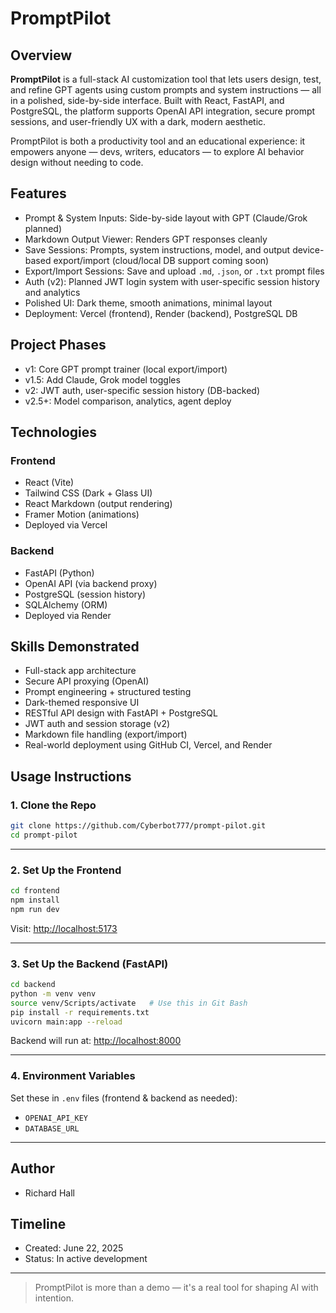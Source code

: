 # PromptPilot

## Overview

**PromptPilot** is a full-stack AI customization tool that lets users design, test, and refine GPT agents using custom prompts and system instructions — all in a polished, side-by-side interface. Built with React, FastAPI, and PostgreSQL, the platform supports OpenAI API integration, secure prompt sessions, and user-friendly UX with a dark, modern aesthetic.

PromptPilot is both a productivity tool and an educational experience: it empowers anyone — devs, writers, educators — to explore AI behavior design without needing to code.

## Features

- Prompt & System Inputs: Side-by-side layout with GPT (Claude/Grok planned)
- Markdown Output Viewer: Renders GPT responses cleanly
- Save Sessions: Prompts, system instructions, model, and output device-based export/import (cloud/local DB support coming soon)
- Export/Import Sessions: Save and upload `.md`, `.json`, or `.txt` prompt files
- Auth (v2): Planned JWT login system with user-specific session history and analytics
- Polished UI: Dark theme, smooth animations, minimal layout
- Deployment: Vercel (frontend), Render (backend), PostgreSQL DB

## Project Phases

- v1: Core GPT prompt trainer (local export/import)
- v1.5: Add Claude, Grok model toggles
- v2: JWT auth, user-specific session history (DB-backed)
- v2.5+: Model comparison, analytics, agent deploy

## Technologies

### Frontend
- React (Vite)
- Tailwind CSS (Dark + Glass UI)
- React Markdown (output rendering)
- Framer Motion (animations)
- Deployed via Vercel

### Backend
- FastAPI (Python)
- OpenAI API (via backend proxy)
- PostgreSQL (session history)
- SQLAlchemy (ORM)
- Deployed via Render

## Skills Demonstrated
- Full-stack app architecture
- Secure API proxying (OpenAI)
- Prompt engineering + structured testing
- Dark-themed responsive UI
- RESTful API design with FastAPI + PostgreSQL
- JWT auth and session storage (v2)
- Markdown file handling (export/import)
- Real-world deployment using GitHub CI, Vercel, and Render

## Usage Instructions

### 1. Clone the Repo

```bash
git clone https://github.com/Cyberbot777/prompt-pilot.git
cd prompt-pilot
```

---

### 2. Set Up the Frontend

```bash
cd frontend
npm install
npm run dev
```

Visit: [http://localhost:5173](http://localhost:5173)

---

### 3. Set Up the Backend (FastAPI)

```bash
cd backend
python -m venv venv
source venv/Scripts/activate   # Use this in Git Bash
pip install -r requirements.txt
uvicorn main:app --reload
```

Backend will run at: [http://localhost:8000](http://localhost:8000)

---

### 4. Environment Variables

Set these in `.env` files (frontend & backend as needed):

- `OPENAI_API_KEY`
- `DATABASE_URL`

---

## Author

- Richard Hall

## Timeline

- Created: June 22, 2025  
- Status: In active development

---

> PromptPilot is more than a demo — it's a real tool for shaping AI with intention.
